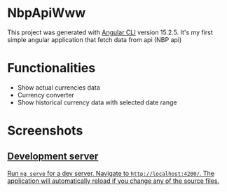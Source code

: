 # NbpApiWww

This project was generated with [Angular CLI](https://github.com/angular/angular-cli) version 15.2.5.
It's my first simple angular application that fetch data from api (NBP api)

# Functionalities

- Show actual currencies data
- Currency converter
- Show historical currency data with selected date range

# Screenshots

<p align="center">
    <a href='https://imgur.com/KzC7H8I'>
</p>
<p align="center">
<a href='https://imgur.com/VzInSs4'>
</p>
<p align="center">
<a href='https://imgur.com/5a1EXO3'>
</p>


## Development server

Run `ng serve` for a dev server. Navigate to `http://localhost:4200/`. The application will automatically reload if you change any of the source files.

